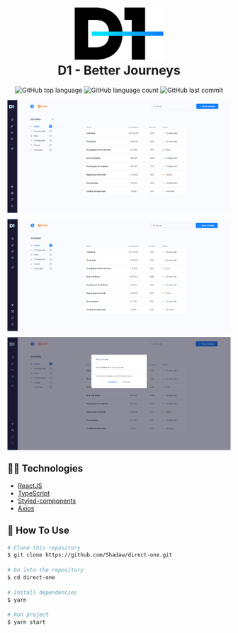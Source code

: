 <h1 align="center">
    <img width="200" alt="Logo D1" src="./.github/logotipo.png" />
    <br>
    D1 - Better Journeys
</h1>

<p align="center">
  <img alt="GitHub top language" src="https://img.shields.io/github/languages/top/Shadaw/direct-one.svg">

  <img alt="GitHub language count" src="https://img.shields.io/github/languages/count/Shadaw/direct-one.svg">

  <img alt="GitHub last commit" src="https://img.shields.io/github/last-commit/Shadaw/direct-one.svg">
</p>

<img align="center" src="./.github/Directone.gif"></img>

<img align="center" src="./.github/Directone-Dashboard.png"></img>

<img align="center" src="./.github/Direactone-Modal.png"></img>


## 👨‍💻 Technologies

-  [ReactJS](https://reactjs.org/)
-  [TypeScript](https://www.typescriptlang.org/)
-  [Styled-components](https://www.styled-components.com/)
-  [Axios](https://github.com/axios/axios)


## 📖 How To Use

```bash
# Clone this repository
$ git clone https://github.com/Shadaw/direct-one.git

# Go into the repository
$ cd direct-one

# Install dependencies
$ yarn

# Run project
$ yarn start
```


